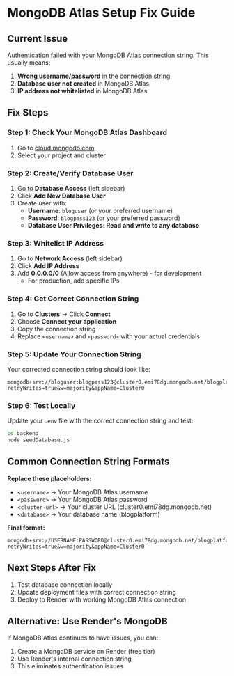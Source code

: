 # MongoDB Atlas Setup Fix Guide

## Current Issue
Authentication failed with your MongoDB Atlas connection string. This usually means:
1. **Wrong username/password** in the connection string
2. **Database user not created** in MongoDB Atlas
3. **IP address not whitelisted** in MongoDB Atlas

## Fix Steps

### Step 1: Check Your MongoDB Atlas Dashboard
1. Go to [cloud.mongodb.com](https://cloud.mongodb.com)
2. Select your project and cluster

### Step 2: Create/Verify Database User
1. Go to **Database Access** (left sidebar)
2. Click **Add New Database User**
3. Create user with:
   - **Username**: `bloguser` (or your preferred username)
   - **Password**: `blogpass123` (or your preferred password)
   - **Database User Privileges**: **Read and write to any database**

### Step 3: Whitelist IP Address
1. Go to **Network Access** (left sidebar)
2. Click **Add IP Address**
3. Add **0.0.0.0/0** (Allow access from anywhere) - for development
   - For production, add specific IPs

### Step 4: Get Correct Connection String
1. Go to **Clusters** → Click **Connect**
2. Choose **Connect your application**
3. Copy the connection string
4. Replace `<username>` and `<password>` with your actual credentials

### Step 5: Update Your Connection String
Your corrected connection string should look like:
```
mongodb+srv://bloguser:blogpass123@cluster0.emi78dg.mongodb.net/blogplatform?retryWrites=true&w=majority&appName=Cluster0
```

### Step 6: Test Locally
Update your `.env` file with the correct connection string and test:
```bash
cd backend
node seedDatabase.js
```

## Common Connection String Formats

**Replace these placeholders:**
- `<username>` → Your MongoDB Atlas username
- `<password>` → Your MongoDB Atlas password  
- `<cluster-url>` → Your cluster URL (cluster0.emi78dg.mongodb.net)
- `<database>` → Your database name (blogplatform)

**Final format:**
```
mongodb+srv://USERNAME:PASSWORD@cluster0.emi78dg.mongodb.net/blogplatform?retryWrites=true&w=majority&appName=Cluster0
```

## Next Steps After Fix
1. Test database connection locally
2. Update deployment files with correct connection string
3. Deploy to Render with working MongoDB Atlas connection

## Alternative: Use Render's MongoDB
If MongoDB Atlas continues to have issues, you can:
1. Create a MongoDB service on Render (free tier)
2. Use Render's internal connection string
3. This eliminates authentication issues